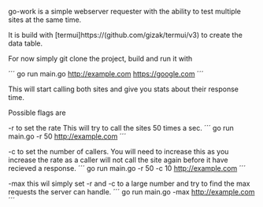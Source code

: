 go-work is a simple webserver requester with the ability to test multiple sites at the same time.

It is build with [termui]https://(github.com/gizak/termui/v3) to create the data table.

For now simply git clone the project, build and run it with

´´´
go run main.go http://example.com https://google.com
´´´

This will start calling both sites and give you stats about their response time.

Possible flags are

-r to set the rate
This will try to call the sites 50 times a sec.
´´´
go run main.go -r 50 http://example.com
´´´

-c to set the number of callers.
You will need to increase this as you increase the rate as a caller will not call the site again before it have recieved a response.
´´´
go run main.go -r 50 -c 10 http://example.com
´´´

-max this wil simply set -r and -c to a large number and try to find the max requests the server can handle.
´´´
go run main.go -max http://example.com
´´´

